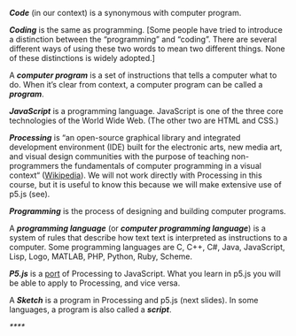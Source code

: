 _**Code**_ (in our context) is a synonymous with computer program.

_**Coding**_ is the same as programming. \[Some people have tried to introduce a distinction between the “programming” and “coding”. There are several different ways of using these two words to mean two different things. None of these distinctions is widely adopted.\]

A _**computer program**_ is a set of instructions that tells a computer what to do. When it’s clear from context, a computer program can be called a _**program**_.

_**JavaScript**_ is a programming language. JavaScript is one of the three core technologies of the World Wide Web. (The other two are HTML and CSS.)

_**Processing**_ is “an open-source graphical library and integrated development environment (IDE) built for the electronic arts, new media art, and visual design communities with the purpose of teaching non-programmers the fundamentals of computer programming in a visual context“ ([Wikipedia](https://en.wikipedia.org/wiki/Processing_%28programming_language%29#p5.js)). We will not work directly with Processing in this course, but it is useful to know this because we will make extensive use of p5.js (see).

_**Programming**_ is the process of designing and building computer programs.

A _**programming language**_ (or _**computer programming language**_) is a system of rules that describe how text text is interpreted as instructions to a computer. Some programming languages are C, C++, C\#, Java, JavaScript, Lisp, Logo, MATLAB, PHP, Python, Ruby, Scheme.

_**P5.js**_ is a [port](https://en.wikipedia.org/wiki/Porting) of Processing to JavaScript. What you learn in p5.js you will be able to apply to Processing, and vice versa.

A _**Sketch**_ is a program in Processing and p5.js (next slides). In some languages, a program is also called a _**script**_.

_\*\*\*\*_
